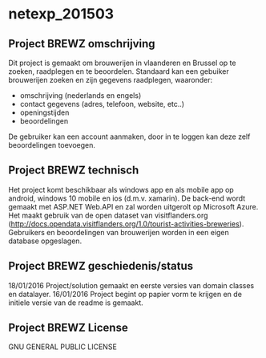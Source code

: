 # netexp_201503

## Project BREWZ omschrijving

Dit project is gemaakt om brouwerijen in vlaanderen en Brussel op te zoeken, raadplegen en te beoordelen.
Standaard kan een gebuiker brouwerijen zoeken en zijn gegevens raadplegen, waaronder: 
 - omschrijving (nederlands en engels)
 - contact gegevens (adres, telefoon, website, etc..)
 - openingstijden
 - beoordelingen

De gebruiker kan een account aanmaken, door in te loggen kan deze zelf beoordelingen toevoegen.


## Project BREWZ technisch

Het project komt beschikbaar als windows app en als mobile app op android, windows 10 mobile en ios (d.m.v. xamarin).
De back-end wordt gemaakt met ASP.NET Web.API en zal worden uitgerolt op Microsoft Azure.
Het maakt gebruik van de open dataset van visitflanders.org (http://docs.opendata.visitflanders.org/1.0/tourist-activities-breweries).
Gebruikers en beoordelingen van brouwerijen worden in een eigen database opgeslagen.


## Project BREWZ geschiedenis/status

18/01/2016 Project/solution gemaakt en eerste versies van domain classes en datalayer.
16/01/2016 Project begint op papier vorm te krijgen en de initiele versie van de readme is gemaakt.


## Project BREWZ License

GNU GENERAL PUBLIC LICENSE
